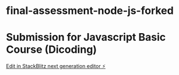 # final-assessment-node-js-forked
# Submission for Javascript Basic Course (Dicoding)
[Edit in StackBlitz next generation editor ⚡️](https://stackblitz.com/~/github.com/nadifarose/final-assessment-node-js-forked)